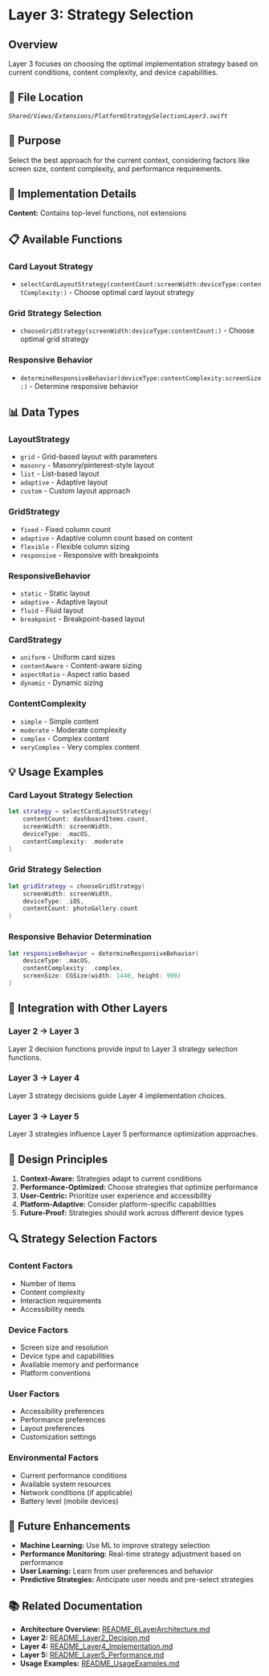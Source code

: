 # Layer 3: Strategy Selection

## Overview

Layer 3 focuses on choosing the optimal implementation strategy based on current conditions, content complexity, and device capabilities.

## 📁 File Location

*`Shared/Views/Extensions/PlatformStrategySelectionLayer3.swift`*

## 🎯 Purpose

Select the best approach for the current context, considering factors like screen size, content complexity, and performance requirements.

## 🔧 Implementation Details

**Content:** Contains top-level functions, not extensions

## 📋 Available Functions

### **Card Layout Strategy**
- `selectCardLayoutStrategy(contentCount:screenWidth:deviceType:contentComplexity:)` - Choose optimal card layout strategy

### **Grid Strategy Selection**
- `chooseGridStrategy(screenWidth:deviceType:contentCount:)` - Choose optimal grid strategy

### **Responsive Behavior**
- `determineResponsiveBehavior(deviceType:contentComplexity:screenSize:)` - Determine responsive behavior

## 📊 Data Types

### **LayoutStrategy**
- `grid` - Grid-based layout with parameters
- `masonry` - Masonry/pinterest-style layout
- `list` - List-based layout
- `adaptive` - Adaptive layout
- `custom` - Custom layout approach

### **GridStrategy**
- `fixed` - Fixed column count
- `adaptive` - Adaptive column count based on content
- `flexible` - Flexible column sizing
- `responsive` - Responsive with breakpoints

### **ResponsiveBehavior**
- `static` - Static layout
- `adaptive` - Adaptive layout
- `fluid` - Fluid layout
- `breakpoint` - Breakpoint-based layout

### **CardStrategy**
- `uniform` - Uniform card sizes
- `contentAware` - Content-aware sizing
- `aspectRatio` - Aspect ratio based
- `dynamic` - Dynamic sizing

### **ContentComplexity**
- `simple` - Simple content
- `moderate` - Moderate complexity
- `complex` - Complex content
- `veryComplex` - Very complex content

## 💡 Usage Examples

### **Card Layout Strategy Selection**
```swift
let strategy = selectCardLayoutStrategy(
    contentCount: dashboardItems.count,
    screenWidth: screenWidth,
    deviceType: .macOS,
    contentComplexity: .moderate
)
```

### **Grid Strategy Selection**
```swift
let gridStrategy = chooseGridStrategy(
    screenWidth: screenWidth,
    deviceType: .iOS,
    contentCount: photoGallery.count
)
```

### **Responsive Behavior Determination**
```swift
let responsiveBehavior = determineResponsiveBehavior(
    deviceType: .macOS,
    contentComplexity: .complex,
    screenSize: CGSize(width: 1440, height: 900)
)
```

## 🔄 Integration with Other Layers

### **Layer 2 → Layer 3**
Layer 2 decision functions provide input to Layer 3 strategy selection functions.

### **Layer 3 → Layer 4**
Layer 3 strategy decisions guide Layer 4 implementation choices.

### **Layer 3 → Layer 5**
Layer 3 strategies influence Layer 5 performance optimization approaches.

## 🎨 Design Principles

1. **Context-Aware:** Strategies adapt to current conditions
2. **Performance-Optimized:** Choose strategies that optimize performance
3. **User-Centric:** Prioritize user experience and accessibility
4. **Platform-Adaptive:** Consider platform-specific capabilities
5. **Future-Proof:** Strategies should work across different device types

## 🔍 Strategy Selection Factors

### **Content Factors**
- Number of items
- Content complexity
- Interaction requirements
- Accessibility needs

### **Device Factors**
- Screen size and resolution
- Device type and capabilities
- Available memory and performance
- Platform conventions

### **User Factors**
- Accessibility preferences
- Performance preferences
- Layout preferences
- Customization settings

### **Environmental Factors**
- Current performance conditions
- Available system resources
- Network conditions (if applicable)
- Battery level (mobile devices)

## 🚀 Future Enhancements

- **Machine Learning:** Use ML to improve strategy selection
- **Performance Monitoring:** Real-time strategy adjustment based on performance
- **User Learning:** Learn from user preferences and behavior
- **Predictive Strategies:** Anticipate user needs and pre-select strategies

## 📚 Related Documentation

- **Architecture Overview:** [README_6LayerArchitecture.md](README_6LayerArchitecture.md)
- **Layer 2:** [README_Layer2_Decision.md](README_Layer2_Decision.md)
- **Layer 4:** [README_Layer4_Implementation.md](README_Layer4_Implementation.md)
- **Layer 5:** [README_Layer5_Performance.md](README_Layer5_Performance.md)
- **Usage Examples:** [README_UsageExamples.md](README_UsageExamples.md)
